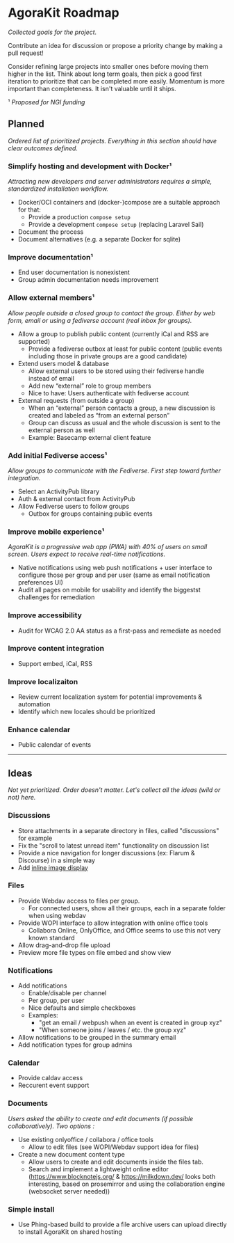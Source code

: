 # AgoraKit Roadmap
_Collected goals for the project._

Contribute an idea for discussion or propose a priority change by making a pull request!

Consider refining large projects into smaller ones before moving them higher in the list. Think about long term goals, then pick a good first iteration to prioritize that can be completed more easily. Momentum is more important than completeness. It isn't valuable until it ships.

¹ _Proposed for NGI funding_

## Planned
_Ordered list of prioritized projects. Everything in this section should have clear outcomes defined._

### Simplify hosting and development with Docker¹
_Attracting new developers and server administrators requires a simple, standardized installation workflow._
- Docker/OCI containers and (docker-)compose are a suitable approach for that:
    - Provide a production `compose setup`
    - Provide a development `compose setup` (replacing Laravel Sail)
- Document the process
- Document alternatives (e.g. a separate Docker for sqlite)

### Improve documentation¹
- End user documentation is nonexistent
- Group admin documentation needs improvement

### Allow external members¹
_Allow people outside a closed group to contact the group. Either by web form, email or using a fediverse account (real inbox for groups)._
- Allow a group to publish public content (currently iCal and RSS are supported)
    - Provide a fediverse outbox at least for public content (public events including those in private groups are a good candidate)
- Extend users model & database
    - Allow external users to be stored using their fediverse handle instead of email
    - Add new “external” role to group members
    - Nice to have: Users authenticate with fediverse account
- External requests (from outside a group)
    - When an “external” person contacts a group, a new discussion is created and labeled as “from an external person”
    - Group can discuss as usual and the whole discussion is sent to the external person as well
    - Example: Basecamp external client feature

### Add initial Fediverse access¹
_Allow groups to communicate with the Fediverse. First step toward further integration._
- Select an ActivityPub library
- Auth & external contact from ActivityPub
- Allow Fediverse users to follow groups
    - Outbox for groups containing public events

### Improve mobile experience¹
_AgoraKit is a progressive web app (PWA) with 40% of users on small screen. Users expect to receive
real-time notifications._
- Native notifications using web push notifications + user interface to configure those per group and per user
(same as email notification preferences UI)
- Audit all pages on mobile for usability and identify the biggestst challenges for remediation

### Improve accessibility
- Audit for WCAG 2.0 AA status as a first-pass and remediate as needed

### Improve content integration
- Support embed, iCal, RSS

### Improve localizaiton
- Review current localization system for potential improvements & automation
- Identify which new locales should be prioritized

### Enhance calendar
- Public calendar of events

-----

## Ideas 
_Not yet prioritized. Order doesn't matter. Let's collect all the ideas (wild or not) here._

### Discussions
- Store attachments in a separate directory in files, called "discussions" for example
- Fix the "scroll to latest unread item" functionality on discussion list
- Provide a nice navigation for longer discussions (ex: Flarum & Discourse) in a simple way
- Add [inline image display](https://feedback.agorakit.org/posts/10/improve-image-display)

### Files
- Provide Webdav access to files per group.
    - For connected users, show all their groups, each in a separate folder when using webdav
- Provide WOPI interface to allow integration with online office tools 
    - Collabora Online, OnlyOffice, and Office seems to use this not very known standard
- Allow drag-and-drop file upload
- Preview more file types on file embed and show view

### Notifications
- Add notifications
    - Enable/disable per channel
    - Per group, per user
    - Nice defaults and simple checkboxes
    - Examples:
        - "get an email / webpush when an event is created in group xyz"
        - "When someone joins / leaves / etc. the group xyz"
- Allow notifications to be grouped in the summary email
- Add notification types for group admins

### Calendar
- Provide caldav access
- Reccurent event support

### Documents
_Users asked the ability to create and edit documents (if possible collaboratively). Two options :_
- Use existing onlyoffice / collabora / office tools
    - Allow to edit files (see WOPI/Webdav support idea for files)
- Create a new document content type
    - Allow users to create and edit documents inside the files tab.
    - Search and implement a lightweight online editor (https://www.blocknotejs.org/ & https://milkdown.dev/ looks both interesting, based on prosemirror and using the collaboration engine (websocket server needed))

### Simple install
- Use Phing-based build to provide a file archive users can upload directly to install AgoraKit on shared hosting



